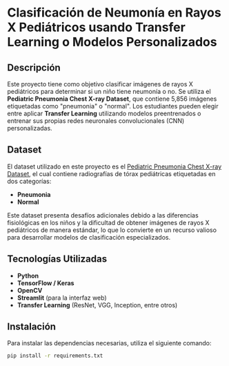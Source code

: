 # Clasificación de Neumonía en Rayos X Pediátricos usando Transfer Learning o Modelos Personalizados

## Descripción

Este proyecto tiene como objetivo clasificar imágenes de rayos X pediátricos para determinar si un niño tiene neumonía o no. Se utiliza el **Pediatric Pneumonia Chest X-ray Dataset**, que contiene 5,856 imágenes etiquetadas como "pneumonia" o "normal". Los estudiantes pueden elegir entre aplicar **Transfer Learning** utilizando modelos preentrenados o entrenar sus propias redes neuronales convolucionales (CNN) personalizadas.

## Dataset

El dataset utilizado en este proyecto es el [Pediatric Pneumonia Chest X-ray Dataset](https://www.kaggle.com/competitions/sci-pediatric-chest-x-ray-pneumonia-classification/overview), el cual contiene radiografías de tórax pediátricas etiquetadas en dos categorías:
- **Pneumonia**
- **Normal**

Este dataset presenta desafíos adicionales debido a las diferencias fisiológicas en los niños y la dificultad de obtener imágenes de rayos X pediátricos de manera estándar, lo que lo convierte en un recurso valioso para desarrollar modelos de clasificación especializados.

## Tecnologías Utilizadas

- **Python**
- **TensorFlow / Keras**
- **OpenCV**
- **Streamlit** (para la interfaz web)
- **Transfer Learning** (ResNet, VGG, Inception, entre otros)

## Instalación

Para instalar las dependencias necesarias, utiliza el siguiente comando:

```bash
pip install -r requirements.txt
